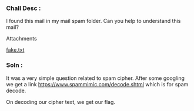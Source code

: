 ### Chall Desc : 

I found this mail in my mail spam folder. Can you help to understand this mail?

Attachments

[fake.txt](fake,.txt)

### Soln :

It was a very simple question related to spam cipher. After some googling we get a link 
https://www.spammimic.com/decode.shtml which is for spam decode.

On decoding our cipher text, we get our flag.

